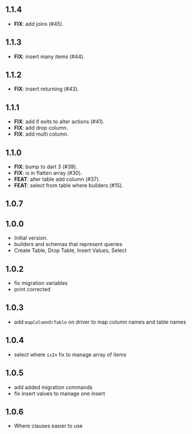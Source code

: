 ## 1.1.4

 - **FIX**: add joins (#45).

## 1.1.3

 - **FIX**: insert many items (#44).

## 1.1.2

 - **FIX**: insert returning (#43).

## 1.1.1

 - **FIX**: add if exits to alter actions (#41).
 - **FIX**: add drop column.
 - **FIX**: add multi column.

## 1.1.0

 - **FIX**: bump to dart 3 (#39).
 - **FIX**: is in flatten array (#30).
 - **FEAT**: alter table add column (#37).
 - **FEAT**: select from table where builders (#15).

## 1.0.7

## 1.0.0

- Initial version.
- builders and schemas that represent queries
- Create Table, Drop Table, Insert Values, Select


## 1.0.2
- fix migration variables
- print corrected


## 1.0.3
- add `mapColumnOrTable` on driver to map column names and table names


## 1.0.4
- select where `isIn` fix to manage array of items

## 1.0.5
- add added migration commands
- fix insert values to manage one insert

## 1.0.6
- Where clauses easier to use